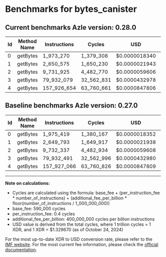 # Benchmarks for bytes_canister

## Current benchmarks Azle version: 0.28.0

| Id  | Method Name | Instructions | Cycles     | USD           | USD/Million Calls | Change                            |
| --- | ----------- | ------------ | ---------- | ------------- | ----------------- | --------------------------------- |
| 0   | getBytes    | 1_973_270    | 1_379_308  | $0.0000018340 | $1.83             | <font color="green">-2_149</font> |
| 1   | getBytes    | 2_650_575    | 1_650_230  | $0.0000021943 | $2.19             | <font color="red">+782</font>     |
| 2   | getBytes    | 9_731_925    | 4_482_770  | $0.0000059606 | $5.96             | <font color="green">-412</font>   |
| 3   | getBytes    | 79_932_079   | 32_562_831 | $0.0000432978 | $43.29            | <font color="green">-412</font>   |
| 4   | getBytes    | 157_926_654  | 63_760_661 | $0.0000847806 | $84.78            | <font color="green">-412</font>   |

## Baseline benchmarks Azle version: 0.27.0

| Id  | Method Name | Instructions | Cycles     | USD           | USD/Million Calls |
| --- | ----------- | ------------ | ---------- | ------------- | ----------------- |
| 0   | getBytes    | 1_975_419    | 1_380_167  | $0.0000018352 | $1.83             |
| 1   | getBytes    | 2_649_793    | 1_649_917  | $0.0000021938 | $2.19             |
| 2   | getBytes    | 9_732_337    | 4_482_934  | $0.0000059608 | $5.96             |
| 3   | getBytes    | 79_932_491   | 32_562_996 | $0.0000432980 | $43.29            |
| 4   | getBytes    | 157_927_066  | 63_760_826 | $0.0000847809 | $84.78            |

---

**Note on calculations:**

- Cycles are calculated using the formula: base_fee + (per_instruction_fee \* number_of_instructions) + (additional_fee_per_billion \* floor(number_of_instructions / 1_000_000_000))
- base_fee: 590_000 cycles
- per_instruction_fee: 0.4 cycles
- additional_fee_per_billion: 400_000_000 cycles per billion instructions
- USD value is derived from the total cycles, where 1 trillion cycles = 1 XDR, and 1 XDR = $1.329670 (as of October 24, 2024)

For the most up-to-date XDR to USD conversion rate, please refer to the [IMF website](https://www.imf.org/external/np/fin/data/rms_sdrv.aspx).
For the most current fee information, please check the [official documentation](https://internetcomputer.org/docs/current/developer-docs/gas-cost#execution).
